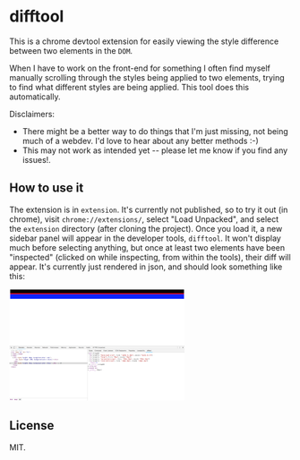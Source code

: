 # difftool

This is a chrome devtool extension for easily viewing the style difference between two elements in the `DOM`.

When I have to work on the front-end for something I often find myself manually scrolling through the styles being applied to two elements, trying to find what different styles are being applied. This tool does this automatically.

Disclaimers: 

- There might be a better way to do things that I'm just missing, not being much of a webdev. I'd love to hear about any better methods :-)
- This may not work as intended yet -- please let me know if you find any issues!.

## How to use it

The extension is in `extension`. It's currently not published, so to try it out (in chrome), visit `chrome://extensions/`, select "Load Unpacked", and select the `extension` directory (after cloning the project). Once you load it, a new sidebar panel will appear in the developer tools, `difftool`. It won't display much before selecting anything, but once at least two elements have been "inspected" (clicked on while inspecting, from within the tools), their diff will appear. It's currently just rendered in json, and should look something like this:

<img src="sample-diff.png" style="height: 200px;" />

## License

MIT.
